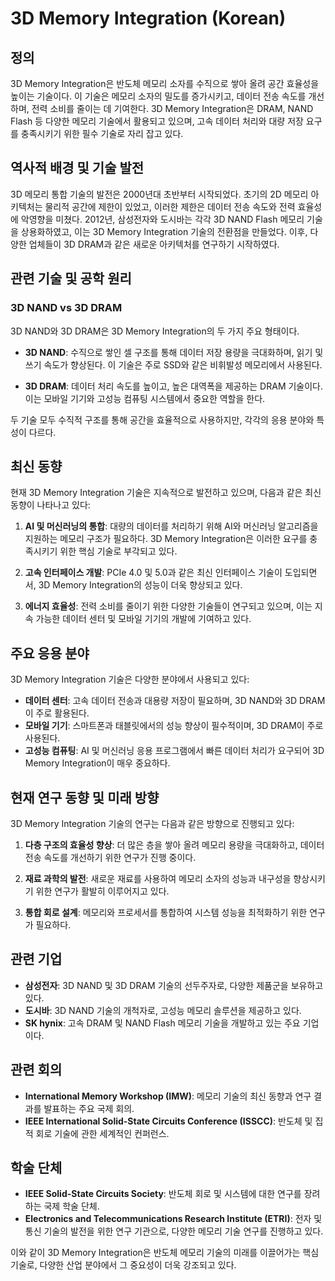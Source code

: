 # 3D Memory Integration (Korean)

## 정의

3D Memory Integration은 반도체 메모리 소자를 수직으로 쌓아 올려 공간 효율성을 높이는 기술이다. 이 기술은 메모리 소자의 밀도를 증가시키고, 데이터 전송 속도를 개선하며, 전력 소비를 줄이는 데 기여한다. 3D Memory Integration은 DRAM, NAND Flash 등 다양한 메모리 기술에서 활용되고 있으며, 고속 데이터 처리와 대량 저장 요구를 충족시키기 위한 필수 기술로 자리 잡고 있다.

## 역사적 배경 및 기술 발전

3D 메모리 통합 기술의 발전은 2000년대 초반부터 시작되었다. 초기의 2D 메모리 아키텍처는 물리적 공간에 제한이 있었고, 이러한 제한은 데이터 전송 속도와 전력 효율성에 악영향을 미쳤다. 2012년, 삼성전자와 도시바는 각각 3D NAND Flash 메모리 기술을 상용화하였고, 이는 3D Memory Integration 기술의 전환점을 만들었다. 이후, 다양한 업체들이 3D DRAM과 같은 새로운 아키텍처를 연구하기 시작하였다.

## 관련 기술 및 공학 원리

### 3D NAND vs 3D DRAM

3D NAND와 3D DRAM은 3D Memory Integration의 두 가지 주요 형태이다. 

- **3D NAND**: 수직으로 쌓인 셀 구조를 통해 데이터 저장 용량을 극대화하며, 읽기 및 쓰기 속도가 향상된다. 이 기술은 주로 SSD와 같은 비휘발성 메모리에서 사용된다.
  
- **3D DRAM**: 데이터 처리 속도를 높이고, 높은 대역폭을 제공하는 DRAM 기술이다. 이는 모바일 기기와 고성능 컴퓨팅 시스템에서 중요한 역할을 한다.

두 기술 모두 수직적 구조를 통해 공간을 효율적으로 사용하지만, 각각의 응용 분야와 특성이 다르다.

## 최신 동향

현재 3D Memory Integration 기술은 지속적으로 발전하고 있으며, 다음과 같은 최신 동향이 나타나고 있다:

1. **AI 및 머신러닝의 통합**: 대량의 데이터를 처리하기 위해 AI와 머신러닝 알고리즘을 지원하는 메모리 구조가 필요하다. 3D Memory Integration은 이러한 요구를 충족시키기 위한 핵심 기술로 부각되고 있다.

2. **고속 인터페이스 개발**: PCIe 4.0 및 5.0과 같은 최신 인터페이스 기술이 도입되면서, 3D Memory Integration의 성능이 더욱 향상되고 있다.

3. **에너지 효율성**: 전력 소비를 줄이기 위한 다양한 기술들이 연구되고 있으며, 이는 지속 가능한 데이터 센터 및 모바일 기기의 개발에 기여하고 있다.

## 주요 응용 분야

3D Memory Integration 기술은 다양한 분야에서 사용되고 있다:

- **데이터 센터**: 고속 데이터 전송과 대용량 저장이 필요하며, 3D NAND와 3D DRAM이 주로 활용된다.
- **모바일 기기**: 스마트폰과 태블릿에서의 성능 향상이 필수적이며, 3D DRAM이 주로 사용된다.
- **고성능 컴퓨팅**: AI 및 머신러닝 응용 프로그램에서 빠른 데이터 처리가 요구되어 3D Memory Integration이 매우 중요하다.

## 현재 연구 동향 및 미래 방향

3D Memory Integration 기술의 연구는 다음과 같은 방향으로 진행되고 있다:

1. **다층 구조의 효율성 향상**: 더 많은 층을 쌓아 올려 메모리 용량을 극대화하고, 데이터 전송 속도를 개선하기 위한 연구가 진행 중이다.

2. **재료 과학의 발전**: 새로운 재료를 사용하여 메모리 소자의 성능과 내구성을 향상시키기 위한 연구가 활발히 이루어지고 있다.

3. **통합 회로 설계**: 메모리와 프로세서를 통합하여 시스템 성능을 최적화하기 위한 연구가 필요하다.

## 관련 기업

- **삼성전자**: 3D NAND 및 3D DRAM 기술의 선두주자로, 다양한 제품군을 보유하고 있다.
- **도시바**: 3D NAND 기술의 개척자로, 고성능 메모리 솔루션을 제공하고 있다.
- **SK hynix**: 고속 DRAM 및 NAND Flash 메모리 기술을 개발하고 있는 주요 기업이다.

## 관련 회의

- **International Memory Workshop (IMW)**: 메모리 기술의 최신 동향과 연구 결과를 발표하는 주요 국제 회의.
- **IEEE International Solid-State Circuits Conference (ISSCC)**: 반도체 및 집적 회로 기술에 관한 세계적인 컨퍼런스.

## 학술 단체

- **IEEE Solid-State Circuits Society**: 반도체 회로 및 시스템에 대한 연구를 장려하는 국제 학술 단체.
- **Electronics and Telecommunications Research Institute (ETRI)**: 전자 및 통신 기술의 발전을 위한 연구 기관으로, 다양한 메모리 기술 연구를 진행하고 있다.

이와 같이 3D Memory Integration은 반도체 메모리 기술의 미래를 이끌어가는 핵심 기술로, 다양한 산업 분야에서 그 중요성이 더욱 강조되고 있다.